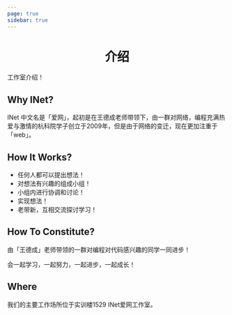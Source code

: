```yaml
---
page: true
sidebar: true
---
```


<h1 align="center">介绍</h1>

工作室介绍！

## Why INet?

INet 中文名是「爱网」，起初是在王德成老师带领下，由一群对网络，编程充满热爱与激情的杭科院学子创立于2009年，但是由于网络的变迁，现在更加注重于「web」。

## How It Works?

- 任何人都可以提出想法！
- 对想法有兴趣的组成小组！
- 小组内进行协调和讨论！
- 实现想法！
- 老带新，互相交流探讨学习！

## How To Constitute?

由「王德成」老师带领的一群对编程对代码感兴趣的同学一同进步！

会一起学习，一起努力，一起进步，一起成长！

## Where

我们的主要工作场所位于实训楼1529 INet爱网工作室。



